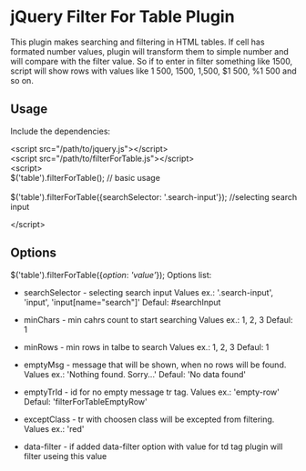# jQuery Filter For Table Plugin

This plugin makes searching and filtering in HTML tables.
If cell has formated number values, plugin will transform them to simple number and 
will compare with the filter value. So if to enter in filter something like 1500, 
script will show rows with values like 1 500, 1500, 1,500, $1 500, %1 500 and so on.

## Usage

Include the dependencies:

&lt;script src="/path/to/jquery.js"&gt;&lt;/script&gt; <br />
&lt;script src="/path/to/filterForTable.js"&gt;&lt;/script&gt; <br />
&lt;script&gt; <br />
$('table').filterForTable(); // basic usage <br />
<br />
$('table').filterForTable({searchSelector: '.search-input'}); //selecting search input <br />

&lt;/script&gt;

## Options

$('table').filterForTable({*option*: *'value'*});
Options list: 

- searchSelector - selecting search input 
	Values ex.: '.search-input', 'input', 'input[name="search"]' 
	Defaul: #searchInput

- minChars - min cahrs count to start searching
	Values ex.: 1, 2, 3
	Defaul: 1

- minRows - min rows in talbe to search
	Values ex.: 1, 2, 3
	Defaul: 1

- emptyMsg - message that will be shown, when no rows will be found.
	Values ex.: 'Nothing found. Sorry...'
	Defaul: 'No data found'

- emptyTrId - id for no empty message tr tag.
	Values ex.: 'empty-row'
	Defaul: 'filterForTableEmptyRow'

- exceptClass - tr with choosen class will be excepted from filtering.
	Values ex.: 'red'
	
- data-filter - if added data-filter option with value for td tag plugin will filter useing this value